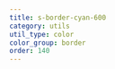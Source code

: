 ```yaml
---
title: s-border-cyan-600
category: utils
util_type: color
color_group: border
order: 140
---
```

<div class="s-border-cyan-600"></div>